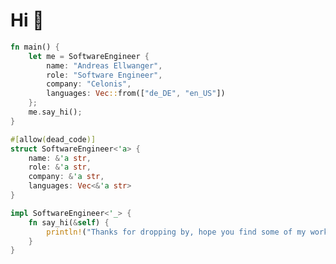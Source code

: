 # Hi 👋

```rust
fn main() {
    let me = SoftwareEngineer {
        name: "Andreas Ellwanger",
        role: "Software Engineer",
        company: "Celonis",
        languages: Vec::from(["de_DE", "en_US"])
    };
    me.say_hi();
}

#[allow(dead_code)]
struct SoftwareEngineer<'a> {
    name: &'a str,
    role: &'a str,
    company: &'a str,
    languages: Vec<&'a str>
}

impl SoftwareEngineer<'_> {
    fn say_hi(&self) {
        println!("Thanks for dropping by, hope you find some of my work interesting. ~{}", self.name);
    }
}
```

<!--

- 👨‍💻 &nbsp; I'm working at [Celonis](https://www.celonis.com/) (Process Mining) as Software Engineer
- 👨‍🎓 &nbsp; I'm pursuing a Masters' degree of Computer Sciences at [LMU Munich](https://www.uni-muenchen.de/), Germany
- 🌱 &nbsp; I’m currently deepening my knowledge in Java, Rust and Node.js
- 🚀 &nbsp; [Tech4Germany](https://tech.4germany.org/ueber-uns/) alumni (Engineering Fellow 2018)
- 😄 &nbsp; Pronouns: he/him


**ndrsllwngr/ndrsllwngr** is a ✨ _special_ ✨ repository because its `README.md` (this file) appears on your GitHub profile.

Here are some ideas to get you started:

- 🔭 I’m currently working on ...
- 🌱 I’m currently learning ...
- 👯 I’m looking to collaborate on ...
- 🤔 I’m looking for help with ...
- 💬 Ask me about ...
- 📫 How to reach me: ...
- 😄 Pronouns: ...
- ⚡ Fun fact: ...
- 📫 How to reach me: www.andreasellwanger.com
-->
